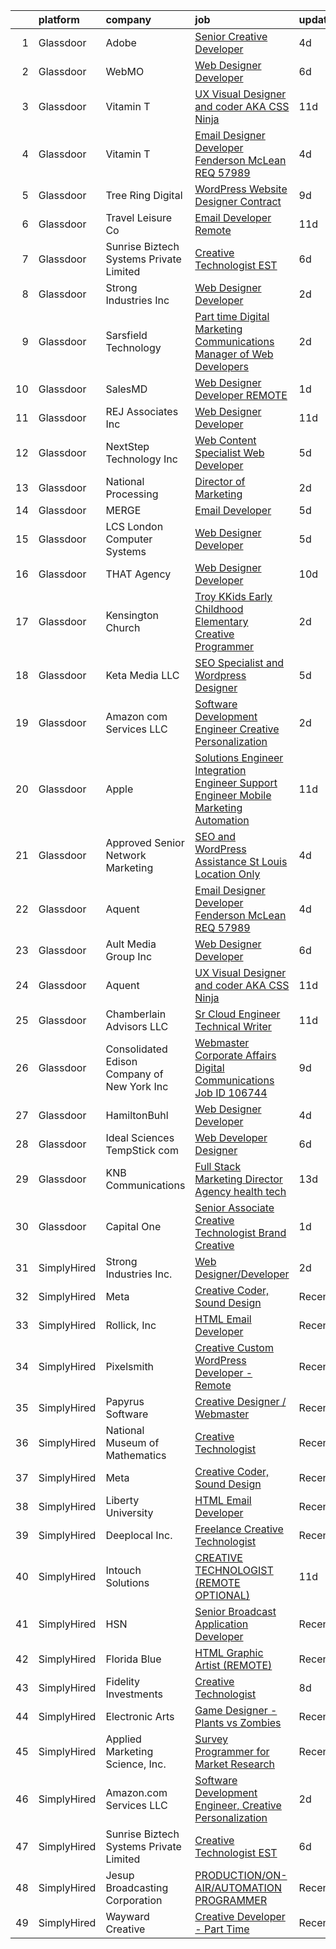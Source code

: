 

|    | platform    | company                                      | job                                                                                                                                                                                                                                                                                                                                                                                                                                                                                                                                                                                                                                                                                                                                                                                                                                                                                                                                                                                                                                                                                                                                                                                                                                                                                                                                                                                                                                                                              | update_time   | location                |
|---:|:------------|:---------------------------------------------|:---------------------------------------------------------------------------------------------------------------------------------------------------------------------------------------------------------------------------------------------------------------------------------------------------------------------------------------------------------------------------------------------------------------------------------------------------------------------------------------------------------------------------------------------------------------------------------------------------------------------------------------------------------------------------------------------------------------------------------------------------------------------------------------------------------------------------------------------------------------------------------------------------------------------------------------------------------------------------------------------------------------------------------------------------------------------------------------------------------------------------------------------------------------------------------------------------------------------------------------------------------------------------------------------------------------------------------------------------------------------------------------------------------------------------------------------------------------------------------|:--------------|:------------------------|
|  1 | Glassdoor   | Adobe                                        | [Senior Creative Developer](https://www.glassdoor.com/partner/jobListing.htm?pos=126&ao=1136043&s=58&guid=0000018210205eef806a0a8b5c5d7e15&src=GD_JOB_AD&t=SR&vt=w&cs=1_51ed78c1&cb=1658127933553&jobListingId=1008002527802&jrtk=3-0-1g8820npmjfmi801-1g8820nqagsrn800-4f8cd1bf38d973ef-)                                                                                                                                                                                                                                                                                                                                                                                                                                                                                                                                                                                                                                                                                                                                                                                                                                                                                                                                                                                                                                                                                                                                                                                       | 4d            | New York, NY            |
|  2 | Glassdoor   | WebMO                                        | [Web Designer Developer](https://www.glassdoor.com/partner/jobListing.htm?pos=111&ao=1110586&s=58&guid=0000018210205eef806a0a8b5c5d7e15&src=GD_JOB_AD&t=SR&vt=w&ea=1&cs=1_e54a8dc3&cb=1658127933552&jobListingId=1007998160389&cpc=4050D81B60456B41&jrtk=3-0-1g8820npmjfmi801-1g8820nqagsrn800-7e6c61ee1947fedb--6NYlbfkN0B4uASQmsWRbz2-2TmP4jZ5JVlHgF19F3OALNTVNiV9A1DUd-5MTnM4PFzbc27k-SaQGjSJB3RLiAJkUkUpfto7tmzlUOPvsnSDCe_fpw_zv0A-HAG1Qdhgz7JlK52tJC5VnAoJ5k6bWTfVL7QXEHD-1axrAc3Rw79t2mKYHoZ-ONrAZQ9yjM1_QWxuVdzIxDXNfs6iQafzHYy1e6hstqH-fE8npvVZUsXdnhwP6nRnSF0CwvtB17LuNJ_9Cb2d5fXpyNcXQCHOamviF3nKtKdDBhV4zG00NWLo-EZzLBa5K-lAKotmFTY40Wt1xc_AfKTydOCksGk9eFGJ8mGh2WDL9HTLoklk6p3NOz_TA9x87KpWg4HUNsx4O82aXygJCOkQ4w6lpbZSPt7bkX7ByVw-tL33baBH4JSvMy3uuQDNhsqDu7TwSmPGeUgQLW4El8PIlSP5PY03IzxLBl-JWWdbK9mzVDgQy8Ihq7EVHjZEE32anZcUP3oN5Cu7OZ5Q_24%3D)                                                                                                                                                                                                                                                                                                                                                                                                                                                                                                                                                                                                                  | 6d            | Tucson, AZ              |
|  3 | Glassdoor   | Vitamin T                                    | [UX   Visual Designer and coder  AKA CSS Ninja](https://www.glassdoor.com/partner/jobListing.htm?pos=122&ao=1110586&s=58&guid=0000018210205eef806a0a8b5c5d7e15&src=GD_JOB_AD&t=SR&vt=w&cs=1_e6e4370a&cb=1658127933553&jobListingId=1007987464762&cpc=8795CF9063CD573D&jrtk=3-0-1g8820npmjfmi801-1g8820nqagsrn800-3f0e14894e35b251--6NYlbfkN0DMrcEu7yrtATojKJA7cEzGQ3FdRGWLh0CZQInL4ECGI6k5tN82kdM0OKoro5eXmjqOOO5ru_1n2X5zxuE2X1YS5pnR9G64z7-Bwq59lIsFadoTf-yX7T1ABbjuh3qSkVelw3wLbGtG93Mvad99I3DqtaTiIpzwBhzhTmFQbDF5A_K3AubnxOtGpGhGHzTWVx30WYPYR-VAqI-WfvHvP_iOk0GIPeXlMS_9q9X_Fth0CIo3wW34EAYtZMgGjT2l4eKQ_OyVhiH_dQgc0T0RV__bPB-Rz62e9GPArunOv2W3Rd9mdGVWIJ8BkwZ-b9-tfwLf9pDBKGOS2rQJedSRB1ymsVJDea8XDkvQ90-0zptF-okzIAo-aTFmn7VPOTYd72hWF54cqpndlOrbxRfbVWHucwiAeFLuWPWrXU6TUzFhcqRc8hbEvroq1K7zrw4l_NGEIjjz3PFh2v5rUSeM7t2k)                                                                                                                                                                                                                                                                                                                                                                                                                                                                                                                                                                                                                                              | 11d           | Remote                  |
|  4 | Glassdoor   | Vitamin T                                    | [Email Designer   Developer  Fenderson   McLean  REQ 57989](https://www.glassdoor.com/partner/jobListing.htm?pos=120&ao=1110586&s=58&guid=0000018210205eef806a0a8b5c5d7e15&src=GD_JOB_AD&t=SR&vt=w&cs=1_f9f3f6c1&cb=1658127933553&jobListingId=1008003371833&cpc=1CBFC3E34E2A31FF&jrtk=3-0-1g8820npmjfmi801-1g8820nqagsrn800-8ec67f61a09a7f6d--6NYlbfkN0DMrcEu7yrtATojKJA7cEzGQ3FdRGWLh0CZQInL4ECGI6k5tN82kdM0cJmh4vC7GgjKNvTzYday879lm-Oyl8NdYpR_kx7-oVK5Vk5Dbrca94yBlN_GtqRf9WCUMBUDi0oZkgineka5Td9rQEGOqKmiLVBeodRtg61L5wvL8LRp9zDnMuRUbXhZb6oQP_OcmLP4HqHHqeXcGPdZy6eqA5PDihCOh7YPD-ZxuSsvfpEwSJU5x_2wmdoPwa1b21Io4UgAkQ8RXbS_cgpuLGDwNDSe6Vb9thhhXp0yBBX23YtEluLnvHd6GURnhZOQ9VuJVFErqXILcSHzjCadPEAIpfZlon2fGiA8yTsu7pvttDA_1NeFbN3XVdi3YJMbUoSjHFA_oQLr4Bud7VVP1xRkb-9DLEHvJ_YqDyy-_9Q6l3rUTLvB1bM0Dh4paDE69AvGIhsz9wp21Td0dyPGmG6LcxBUlAgmF63eep4%3D)                                                                                                                                                                                                                                                                                                                                                                                                                                                                                                                                                                                                                    | 4d            | McLean, VA              |
|  5 | Glassdoor   | Tree Ring Digital                            | [WordPress Website Designer  Contract ](https://www.glassdoor.com/partner/jobListing.htm?pos=125&ao=1136043&s=58&guid=0000018210205eef806a0a8b5c5d7e15&src=GD_JOB_AD&t=SR&vt=w&ea=1&cs=1_94519c41&cb=1658127933553&jobListingId=1007993303108&jrtk=3-0-1g8820npmjfmi801-1g8820nqagsrn800-ee5a9c7628462801-)                                                                                                                                                                                                                                                                                                                                                                                                                                                                                                                                                                                                                                                                                                                                                                                                                                                                                                                                                                                                                                                                                                                                                                      | 9d            | Remote                  |
|  6 | Glassdoor   | Travel   Leisure Co                          | [Email Developer   Remote  ](https://www.glassdoor.com/partner/jobListing.htm?pos=130&ao=1136043&s=58&guid=0000018210205eef806a0a8b5c5d7e15&src=GD_JOB_AD&t=SR&vt=w&cs=1_a9b911bb&cb=1658127933558&jobListingId=1007987719084&jrtk=3-0-1g8820npmjfmi801-1g8820nqagsrn800-df45235fbaa2db25-)                                                                                                                                                                                                                                                                                                                                                                                                                                                                                                                                                                                                                                                                                                                                                                                                                                                                                                                                                                                                                                                                                                                                                                                      | 11d           | Orlando, FL             |
|  7 | Glassdoor   | Sunrise Biztech Systems Private Limited      | [Creative Technologist EST](https://www.glassdoor.com/partner/jobListing.htm?pos=109&ao=1110586&s=58&guid=0000018210205eef806a0a8b5c5d7e15&src=GD_JOB_AD&t=SR&vt=w&ea=1&cs=1_b12439aa&cb=1658127933551&jobListingId=1007998001893&cpc=42BEC95245890617&jrtk=3-0-1g8820npmjfmi801-1g8820nqagsrn800-79b96319dcde7234--6NYlbfkN0CB5V9pKc9dSiWkDOidb3xEy-kN2PCpaZveSm6yQI6kq-7KBZtckO1rVmn7ljZ2wfIyU0GkdEuaXgSfzgpWZjfONDlAXQT4yGs6KpOUUKTorK1EuKk9NLi_sGeH-GFBJNp7NzYHGeuy2IBAaM1jQCLlLOrvFfEv74K3uyNgIaI_vLHbmh0yE9t44LygoqsGljH5YEt8WDVBruL_57g42lsFaQcMb1S9l4ziXv2eCJZNXOf4z68k4fJk2Xygx1E_MVWRBgRIy9-K02oGMocIGmMXH5J7lgroo5Ltl4X0HpmY7oHrRSZEvhOMa1WnWMjOM0-4tcpIKD4yIBuGdgrRwBOKvYLEUi_UZV-jrK-spBrTydH85wzRZcqlfSQPQMA5bhJ2-A0ZzYlDuHFSOjU9TrWVyU5bZYv-PzTbnn9k4lSubpQ5E19p_u7GKVsv4mEtoc8AQKR9UXggLoind-NCi85xghqzPc-DNdGwfUaSFjzYVoSxgDzC8ffj5OitL4-fYATCedCDIMb1Wg%3D%3D)                                                                                                                                                                                                                                                                                                                                                                                                                                                                                                                                                                                                 | 6d            | Remote                  |
|  8 | Glassdoor   | Strong Industries Inc                        | [Web Designer Developer](https://www.glassdoor.com/partner/jobListing.htm?pos=107&ao=1110586&s=58&guid=0000018210205eef806a0a8b5c5d7e15&src=GD_JOB_AD&t=SR&vt=w&ea=1&cs=1_75fc32c7&cb=1658127933551&jobListingId=1008007901691&cpc=39721386339D0809&jrtk=3-0-1g8820npmjfmi801-1g8820nqagsrn800-4f92cc2faa6ace89--6NYlbfkN0AaAh-T7aBUNEyWZAMeJioHp9n-56TjfRd1exjU7yaUmSUR1AdsK2zYMyM_gote3a86ng6VCn9OTRgQq_1npgN3lEIkYsJV1g4yzIIkNfoHc4UJx4kgA4USL7bhSlncZJiBMvSZNphLigjGG9un9xYqaG7bYb_YkKSKPKm8cRkI9FKZOaab3Dk2NV5uVybuhUllabU60Oqoo8Pf4eR2C7eTjpLpWyS2gHb8tV0jchLeelwjY63BBe3eBNr1YUcb5rjRptha8S7VvmFveicw-MRTl3wxFzE4sYyStvbm8bu8CMdL7D8qUbgf-hD5kHOrTZmVFgfUk1fy4JCw3vK4z9cznb6LUvpyfb2yeihL9pbV6e2R7dlIpQdkCnzl_NHLPGAdU5yXBr1iDIyPIQSWdrzX2B4Fs-1GC7X7IgrzRWY_yI5V-VjylD8Cj0FJW-f-5c9mZWhAfEicpncRz4AJr-TutylB-IhWmjOSHh2xwAR1cZi_wdP1_v5ZuxMeo6RKkavdrsDOoaLnqw%3D%3D)                                                                                                                                                                                                                                                                                                                                                                                                                                                                                                                                                                                                    | 2d            | Northumberland, PA      |
|  9 | Glassdoor   | Sarsfield Technology                         | [Part time Digital Marketing  Communications  Manager of Web Developers](https://www.glassdoor.com/partner/jobListing.htm?pos=116&ao=1110586&s=58&guid=0000018210205eef806a0a8b5c5d7e15&src=GD_JOB_AD&t=SR&vt=w&ea=1&cs=1_748c9a5b&cb=1658127933552&jobListingId=1008007879843&cpc=451933188B21919D&jrtk=3-0-1g8820npmjfmi801-1g8820nqagsrn800-f33710e5bbf2b381--6NYlbfkN0DrN2vAHzTYW0-tITaspRABERJ4u5KIVbAeGUWsVkg9JREm3FT5BlTrJQN5oPr-4gUHnTxj0gA2jWlPAxCfrLGaoio9JeOQCH-2_NQVpWj8dpp2iyPo-v6YB7-oRcjaHz2tH1zo21q7VTfc97qOegYijR6eWbdP6m7ZxPUtZZIb07yXrpBF-nFK4k5YPheYJ5YcB1t5wDhmlhs7DyJGEp9efISDREXhAA8H69-hCeKzzfgoESlzBYFU7HQrwFEOBPRXAXUmOzSgxNGAUsASZYuzYxNiO2taKMJ-aKrwLbCiC8jOBW9L0pIykvKJOWxWNx2Dj6byAoJEjEAnKAwHfJ80tvn5fM4tJUt7uIdSg-NLA9cLXhMdBNS2zh9_YzyTmE9-rsw6f3fOtrk63WsCtLhpqv0zOfnQPNsKVwa6Jc_kdLSbBVHuKVcj0MYi133flGzhZV8t8euk2K6HLP4XZ90GMSACnyo1OtkGF4fH3bN3aoaczqhrgsiOldx-qzJnNic%3D)                                                                                                                                                                                                                                                                                                                                                                                                                                                                                                                                                                  | 2d            | Remote                  |
| 10 | Glassdoor   | SalesMD                                      | [Web Designer Developer   REMOTE](https://www.glassdoor.com/partner/jobListing.htm?pos=124&ao=1136043&s=58&guid=0000018210205eef806a0a8b5c5d7e15&src=GD_JOB_AD&t=SR&vt=w&ea=1&cs=1_2da9f011&cb=1658127933553&jobListingId=1008009850008&jrtk=3-0-1g8820npmjfmi801-1g8820nqagsrn800-6776a33803ddb1f1-)                                                                                                                                                                                                                                                                                                                                                                                                                                                                                                                                                                                                                                                                                                                                                                                                                                                                                                                                                                                                                                                                                                                                                                            | 1d            | Remote                  |
| 11 | Glassdoor   | REJ   Associates  Inc                        | [Web Designer Developer](https://www.glassdoor.com/partner/jobListing.htm?pos=104&ao=1110586&s=58&guid=0000018210205eef806a0a8b5c5d7e15&src=GD_JOB_AD&t=SR&vt=w&ea=1&cs=1_0cdd744c&cb=1658127933550&jobListingId=1007988000128&cpc=0A88B0016E52E137&jrtk=3-0-1g8820npmjfmi801-1g8820nqagsrn800-052e4508faa82851--6NYlbfkN0AF_bfm7gzr-f4HtFIOaurJ6VoJjpjfwwjpbPTStdJTja__rm5RFnvmIqP4IgP5Pe_UU-mMrW9psE_3WYuQ8Ej17TjZ_ZnA4Ef1kqQtaP5Yhw0aYQ7OXMBUsZ5R6ikwFO_ZxKqfT8jnjqHckvi7M8tWk6QVmuJpZbrDpHBnb4jmRTPIj_Jz4SB2dkHYwEfLqtKDEGFZbtZ_A9PaABMZ7gtGAWxaBxn2ASg4MxKUKpgetuc9rpthqP3f2rGRwJkAWS2hI2U1iXANueZhj64QTVy5ghUaIM4vOQMbHevsy9S6Cf_sRn5qg5i_896XntGKd-TsCk1kXytEnUOcXs355WQu3S6IndP8oIcl5QX-rIo88VfGn2phFbB2EWkl79HD7fxJb3trGnwQYVsbfnpcfv5P7CgnLs4UG5_D8EBz8iiOPE8tKUhdgP1fg589pBs3X93QLGRo06L0t0r_lIQ0UQH2u6l1yyf2N80si-1YN7XMXh6XwCu_SDSvnNKYnZqVS-o%3D)                                                                                                                                                                                                                                                                                                                                                                                                                                                                                                                                                                                                                  | 11d           | Fort Meade, MD          |
| 12 | Glassdoor   | NextStep Technology  Inc                     | [Web Content Specialist Web Developer](https://www.glassdoor.com/partner/jobListing.htm?pos=101&ao=1110586&s=58&guid=0000018210205eef806a0a8b5c5d7e15&src=GD_JOB_AD&t=SR&vt=w&ea=1&cs=1_51bf2f73&cb=1658127933550&jobListingId=1008000432996&cpc=4599430C66E07990&jrtk=3-0-1g8820npmjfmi801-1g8820nqagsrn800-bd832f83a4e6eae3--6NYlbfkN0BxkLIcfe0oqaYINownie861a0BJtkzmJW-WyGv8J0JYIhtfgDOowTGNSHP0fRq1EYBLupFdRYc6z2PPZ7t7dFQGykfdNqbArIQjGb8298kJx1ajLi72_eLjvX8eTUsqk3sJDLeRYJoCPdd2otMQwnr_gCuGsPtwWPIJ1kLFu52ZUpNUBtJebW2RJxsBWy86xlLmLv3SG0EvkMgPmM0UbqzanrdkchoU9lPpKS9slrdsIYPqC6tQx7e9ZPrVNPg5JpmPYm6rFg6MYNcQxjsKUSKf__0FiEWeNt7eJdBcBWES1cdm4Z_49gZi-d9sK948l12j_tF8-Uv_rkHPRUQp9tcsdsLigylSqCPgwD1ZNh_xGEIt316Bx9sOwYVHhYBTNRbvUs1hHZLPuy3fm8UCD0jt_4echB3ac7JX5Rw7Kw7L1xh31chg2oYeNrI4YpugqEB9orEDZcYxd8Jt8xoI1wWbZtC-ffYZPnU6hQRFAqYazykvC7RBBhoOiWeeV38i9rGqIbRDlcaUaPGrjIhZWMsZgg6AvU-qW8%3D)                                                                                                                                                                                                                                                                                                                                                                                                                                                                                                                                                                    | 5d            | Egg Harbor Township, NJ |
| 13 | Glassdoor   | National Processing                          | [Director of Marketing](https://www.glassdoor.com/partner/jobListing.htm?pos=105&ao=1110586&s=58&guid=0000018210205eef806a0a8b5c5d7e15&src=GD_JOB_AD&t=SR&vt=w&ea=1&cs=1_36867d50&cb=1658127933551&jobListingId=1008008765997&cpc=18E4F2D8CCA3E56E&jrtk=3-0-1g8820npmjfmi801-1g8820nqagsrn800-deffc9ad35ec715a--6NYlbfkN0C7FdYqye7fR5lUV8IgWPkZ54W6iO3v9h1VSxsEbL_uy31Z5LX8bX0YvD94v2ECZIDMPp4D0kXOB6QJuLGI6iwOljmcx5bNqfS-joM6YwMHHFDaP30b_IfimVsrzzJ_akgAZviFUxQw_L8afPCcrmUmuUgVx8Ju6HMFkNy-mEePnQ7ret46B7uP4Cq0a9Dor0oEr7dMqmACC0Hh2VdFSuaFvK_OcSQXFPT9o_wmKAthelpula3BSElyWz44WaG4N28e5K4CVFwoM20tWBiLrp5XAlbL0DZWYeOyUtUaDFGvJVvwR9aG9z_0-PX105A6XCgUWv8XAvMWGsH0kWqwTl21GPJMIayLurGiD3LpjslctyU8sVoieGG-6WZHjkdiDKk4RT1GBiJnDPdtVk8zzxfQipsEgioNx_hYkeMqc0oPu1tZnddFv6eSVB-0u0BCPfrfCOD_oVLllDd44uRYuFI7RmgeVB0X7BQL0D32PM4QMfYKhhHw6zIJyR1qnqSs4J7d9pZwgBr0QQ%3D%3D)                                                                                                                                                                                                                                                                                                                                                                                                                                                                                                                                                                                                     | 2d            | Orem, UT                |
| 14 | Glassdoor   | MERGE                                        | [Email Developer](https://www.glassdoor.com/partner/jobListing.htm?pos=127&ao=1136043&s=58&guid=0000018210205eef806a0a8b5c5d7e15&src=GD_JOB_AD&t=SR&vt=w&cs=1_10702141&cb=1658127933553&jobListingId=1008000055625&jrtk=3-0-1g8820npmjfmi801-1g8820nqagsrn800-08f78359d1fa5818-)                                                                                                                                                                                                                                                                                                                                                                                                                                                                                                                                                                                                                                                                                                                                                                                                                                                                                                                                                                                                                                                                                                                                                                                                 | 5d            | Denver, CO              |
| 15 | Glassdoor   | LCS   London Computer Systems                | [Web Designer Developer](https://www.glassdoor.com/partner/jobListing.htm?pos=110&ao=1110586&s=58&guid=0000018210205eef806a0a8b5c5d7e15&src=GD_JOB_AD&t=SR&vt=w&ea=1&cs=1_80c1f828&cb=1658127933551&jobListingId=1008001138114&cpc=BBD63848FB84346C&jrtk=3-0-1g8820npmjfmi801-1g8820nqagsrn800-20fac715a4d08758--6NYlbfkN0CckLY1Y7Nzm7RAXoTq-bvgsovIKUj47znE7HlWw5vlrDWT7l6GaPFsZiavTqzdiZeZi9glmWmmE-zEFuTrHOkKGbDRalwpHkHunrQbSJnghSljzZoxN10eWEe51SyDTd_v6gR2aqyZsvnOpOuliOsq8TWbrtbkJLvtnpvEGhT7zP7E1SFvGopt0_r86PHlcmpIdV4ikFJ9k-zDZ49wvHBQ0LO3W8q25NdBqvj9wYJPKU-fVxf0xNcLJ17N9KTWa8BtlGx1liU5PyeayDjh1Cttg4c7Sp-K5Qh8EkZ3v-nb2Qoy6l-PtK_JgK9_i7u4IsE-BYWR8jsDfU7ycESfai1Pg8DqO9x_3fZPmjJ02rBO3ABLGz049eqTRAAsTkLCa5VdRAuCVO-GkWex_qTV2jvLNKmWjeBgm1TLppDP6fou5QsSDmMKKknRUeD3eY2vPRayT9zMBdK8e9Ztj-ZnYea-MJY5tXP_MGuyzJtnNB5WshL1muXiEnc1OH4B4_gadpF6z9kBT3JdAAivqKBarq03hG0NtQ1idvGBOlF8dM4yL19exzyaLmOmRWXyjmOsRz2iv85LyPA2q6shdC6CJdzqtS8WTE0GNglHdnmrXUmsHIVNdDR1Y7UaTUyFECstVEtS7sb02Uw_--Qm9tX5RJWbuicd3HJVjKOJywCuQFlQN1JHXFd_AEXQ7U4aDgNuXCEhyngQvVUeaudixX9LsERYPgRtTJhO61DmY-EOflM_y-RWJGJHHjL9OLNiQWRfT-k%3D)                                                                                                                                                                                                                                                                                                                                                  | 5d            | Cincinnati, OH          |
| 16 | Glassdoor   | THAT Agency                                  | [Web Designer Developer](https://www.glassdoor.com/partner/jobListing.htm?pos=108&ao=1110586&s=58&guid=0000018210205eef806a0a8b5c5d7e15&src=GD_JOB_AD&t=SR&vt=w&ea=1&cs=1_3517bc74&cb=1658127933551&jobListingId=1007990020797&cpc=21001CD36CB5FE0E&jrtk=3-0-1g8820npmjfmi801-1g8820nqagsrn800-0c50c41ba30ab75e--6NYlbfkN0CNPXhQHeQmpFLG1zbnVry6FDwS6k36Zx3mOturxRE7VTwd-PHBCgegvK6MSUCpLPNO5VeDiSWy4Jg_X4vF36py9cvxKfHCa3YoYBIzWKw3WHI5I-J9NyizVTVDg5tcklXjn-A-4m5usbuY75GunOoLcnQEC6itfPuGb4uBUW9zcmWdS5i-3rDgLi_VQXhNEa_OULLYKVjfV1p4x6NkghQh4xMHn35fznRSxVNZSrkWWws0sdLZGKagBBMMI8tnp96z2q_3Eu2xukOX-_MjbgGwFxiW1OpDlpXMYWa5kAB3jkrBbRsSezz0oloIJGzLfqXTtCX7ph-ETgfaBMKoI2Mk7Q7h-aSC0xZxcjaAzTr_Du9q_qLai1dxo-yeedgkPptzSV9_G3aEcsK_N49RjFfeJCVwJ4ZQYJvZy6EI16pxjD4Isf_-pPd7Pz_X38NA118g6enyvwfOVrhXFgp2kGz5t9IKN98bBVyfhCHNcv8cM9c05XJ5MusTmwqhsDB_Z3I%3D)                                                                                                                                                                                                                                                                                                                                                                                                                                                                                                                                                                                                                  | 10d           | West Palm Beach, FL     |
| 17 | Glassdoor   | Kensington Church                            | [Troy KKids Early Childhood Elementary Creative Programmer](https://www.glassdoor.com/partner/jobListing.htm?pos=128&ao=1136043&s=58&guid=0000018210205eef806a0a8b5c5d7e15&src=GD_JOB_AD&t=SR&vt=w&cs=1_a0768904&cb=1658127933553&jobListingId=1008009001538&jrtk=3-0-1g8820npmjfmi801-1g8820nqagsrn800-6d781f307ab240c8-)                                                                                                                                                                                                                                                                                                                                                                                                                                                                                                                                                                                                                                                                                                                                                                                                                                                                                                                                                                                                                                                                                                                                                       | 2d            | Troy, MI                |
| 18 | Glassdoor   | Keta Media  LLC                              | [SEO Specialist and Wordpress Designer](https://www.glassdoor.com/partner/jobListing.htm?pos=103&ao=1110586&s=58&guid=0000018210205eef806a0a8b5c5d7e15&src=GD_JOB_AD&t=SR&vt=w&ea=1&cs=1_c6e387c9&cb=1658127933550&jobListingId=1008001266514&cpc=BD090CE016BE616F&jrtk=3-0-1g8820npmjfmi801-1g8820nqagsrn800-5c137231d4889739--6NYlbfkN0CUg84Qsrj4qHTdZVaZi67HzZ55XAw5-4mqHdmOIUVqc3Aj9HmJIPfNp7sBWzuffGSr8YlEzS3m2yHSQWIYN7fMiPpnG4uylwZtiNrTdQkQITM7MSZX8XAyIcIxabcjTGTUy4etnmAniooFtVFXS4LhM1FGZ3Si337ngGZRaXwML8XYnVk0o2s0B5_njQsV5KMkNDeIKPoBuouH2Y8kMxKQytOBObLBljAPN2jB-yZ4gF9cGetR_tYSfmjwZ8FI7FMbluQvnCuBd6Uf6GpEbDDTbdQ771BW6EZXBxyBv2PBkfV0fAs--d1Fn9-3FufUj1AhBkYtEskkQzM5K5jcUq1MThkDVdHyD_Gt3kaKzX5lMjf0eWvmLsAzteeVna8EA__1KfW0eYuk2Z_Qk0g9JnZQtLLOfAu6TmnwWP0GEQfmGrXlitowbbMAe7qBiSG9VSfq3fZsZapQta_kZJQNa-1Exp8z8itFN5bKfqgZUDjXclm7aWv_vjuBLpyTQPByd922ti1oB8lZlNXh4XTzWOv-NGr33pCN0cg%3D)                                                                                                                                                                                                                                                                                                                                                                                                                                                                                                                                                                   | 5d            | Knoxville, TN           |
| 19 | Glassdoor   | Amazon com Services LLC                      | [Software Development Engineer  Creative Personalization](https://www.glassdoor.com/partner/jobListing.htm?pos=123&ao=1136043&s=58&guid=0000018210205eef806a0a8b5c5d7e15&src=GD_JOB_AD&t=SR&vt=w&cs=1_9ace6ee3&cb=1658127933553&jobListingId=1008008714189&jrtk=3-0-1g8820npmjfmi801-1g8820nqagsrn800-30deb010fdefa72e-)                                                                                                                                                                                                                                                                                                                                                                                                                                                                                                                                                                                                                                                                                                                                                                                                                                                                                                                                                                                                                                                                                                                                                         | 2d            | Remote                  |
| 20 | Glassdoor   | Apple                                        | [Solutions Engineer   Integration Engineer   Support Engineer  Mobile Marketing Automation ](https://www.glassdoor.com/partner/jobListing.htm?pos=118&ao=1110586&s=58&guid=0000018210205eef806a0a8b5c5d7e15&src=GD_JOB_AD&t=SR&vt=w&cs=1_5b8d1276&cb=1658127933552&jobListingId=1007987085245&cpc=8795CF9063CD573D&jrtk=3-0-1g8820npmjfmi801-1g8820nqagsrn800-d8d45b21c73ac423--6NYlbfkN0BvKrLyj5gPmtZO9T8euul8TCxuuKNOtzRJOomxnwSEodTz2Bc-sPZl29JElYHfcoRLz9z9is7ZM5NPiiiv_zqTo428mExtCr6OLJSXM0IOE6Q8vgmyKCVi76z_mX6qzduU3OFL6kWvxP699GgP1oK2LWGQjty4Mk6-S4IWNn3kWTicFx_9qpEhCXgxZDVZVZ0YwOnDQBv_RRvicywrzJ_frRLo1-qDy9kXtN5_kqGlVJCRvWYSraKC4t_qmAFx5nt5KpapXDDzHAWoEXoFf3oY4fc7-yLHcm_TRdEglyDjfEKD-BEqikHUtLmAc7YZCgonfjISLmRx0updLnwdkZyrJhp6brfCNzdYjT-2ljLQDPDQdpXY4aRlxZw0v8T4w87nAgYqRcB6kKN-Di--JMNycllw1dCK9Wu0kVQvtLY8AwXfVy1nO762V5GhXQ2hh3LAYNt6gIv7BML-LHripUHXjItRUXRIutSoP_EW7pfGeDXe2-dbZImUVFqn8w3Ecd8cLcTa4oui840C369_RufXHllOzP71YVdps0OOUSl7jSENViiomIE8hsSlfOSlclEcrzT3GV4lwPn_cZ0qaOZFZBxdYyOaetUg-JPm7ntCGqONvwmMThaVxESnc-WXSy20269h1u21s_YkkFWjSA2umKeDOcdpIYme6AwYOhKJNuT52zT_IyhvPeVwy2jRtoRgYA2rU0VVdlbHVAyPVk9NLmTECH69rZlIva7Ttz9RodUY1YTL_HDDfMepBbbxCImVWh3EsTTVJQv6ewQ07fbvo7naZPhevfSjtZXymVQsEQwEsAUgYpRuRWiNP9eJO7QSYpd230o7214WLiaN_HHFMLekH6lD2L7_VubRL2m_PCoZn7zkq_JM8Td59EbHXzjn-u5uM49CvLGLnEJ3f30EnOLSK3aSMwlR6Ie5eFthKqWdT4l2iDcZYMWgNymUViQhklvA_geBZCN6dYiTfCt4x_hWYwL5R92-kS5HK_J-tYbnaCUBovaElzCfWB2djNMnWtyXho_CBUAoYaIvicjh) | 11d           | Culver City, CA         |
| 21 | Glassdoor   | Approved Senior Network Marketing            | [SEO and WordPress Assistance  St  Louis Location Only](https://www.glassdoor.com/partner/jobListing.htm?pos=114&ao=1110586&s=58&guid=0000018210205eef806a0a8b5c5d7e15&src=GD_JOB_AD&t=SR&vt=w&ea=1&cs=1_445f94e7&cb=1658127933552&jobListingId=1008002787751&cpc=AA718BBA0476CE1A&jrtk=3-0-1g8820npmjfmi801-1g8820nqagsrn800-c5c18c77432703c4--6NYlbfkN0BaOJX_7tnInuknEtClvx9JEEpq_68Uzp1fS0AixSrJx4wqkXEfSQqboM8OhQXtPU0fYlrHfiXlHp6PfQrfQWRIamWy_UryM9R2jQWwwjk2Ssos6AL6Yh1k6jHLNXK2xXKJc58pCfpk8kUf_1d8aPqFgn1e5RUdxnd67T-mzOu0zHFZl2JtazN_W9gx0XcS1xzEivHAPXpn3l_5CjdoQubtvkYBjf0KuM3EELaRklSktz_Bvt5t4QelxZcSlLb1-J690kFfvHkEntGoC5MIQW5hYinl9EX4lTjmFkBpRhu4c75_KS9KOcpjNYjLN5Q9PrYS8IRTj9mmMSCzcZdAx51tIQmKaQNrsoseuj10ngbgVDlydGTksU9Y73civOosOExGWBGieA_ZkzsUw5I53rj3Lb8aZu1BENmclUjulnxIXOiJFifuxczSesvB0XWQjbPKscI0sJZQ1k9K_iO1nMDpclozTo9ymA3X6c13GF-cCV55OAZvlvEwD-ca7TxkxnOAjOsWDDBnc7hIausYvQqeKrHih07nJnxcUZLH0jTlCfK6C7ED2k_Z)                                                                                                                                                                                                                                                                                                                                                                                                                                                                                                                                 | 4d            | Saint Louis, MO         |
| 22 | Glassdoor   | Aquent                                       | [Email Designer   Developer  Fenderson   McLean  REQ 57989](https://www.glassdoor.com/partner/jobListing.htm?pos=119&ao=1110586&s=58&guid=0000018210205eef806a0a8b5c5d7e15&src=GD_JOB_AD&t=SR&vt=w&cs=1_03766940&cb=1658127933553&jobListingId=1008003545839&cpc=155EB9D5185558AF&jrtk=3-0-1g8820npmjfmi801-1g8820nqagsrn800-6211f24d084dfd73--6NYlbfkN0DMrcEu7yrtATojKJA7cEzGQ3FdRGWLh0CZQInL4ECGI9gD0Wolx9R2v-Aex0-GK04yPt-upQdo0eOHwB0i2HAvbRI_DmktR0mPE1sxM4q_EBZB8xjw24FzUIHUSqPzyvbhdXh4cPt9wlC9C-ekbxNcx15-afEsXKuXYogLZKkxCrXiZN63eJPPKRDda8s5cvzHsWiiW0DI_ZZalEWOZmhvnHa_VqUS6pjMkmvt8G5aisH68Xyjco-QZDXqpgDz5MJbj5mn3EnfFSCvRBnc46u6_K9pwegluRp6atS6WtDez0xo1V9IQiNOMv2RAOcWMV5tPj0TWrswxn3yFxKf2Oam-1NJRGxloGDn4_AT_7RVY1G3tJMMN670muxh0AkvyhaalIxvtsO6aa13xpWeZslFy8K0Tz8tCjdLfX8sn49fuBYDD8DM9RtIVAvaEZnw6kluuBxNS0teqg%3D%3D)                                                                                                                                                                                                                                                                                                                                                                                                                                                                                                                                                                                                                                      | 4d            | McLean, VA              |
| 23 | Glassdoor   | Ault Media Group  Inc                        | [Web Designer Developer](https://www.glassdoor.com/partner/jobListing.htm?pos=113&ao=1110586&s=58&guid=0000018210205eef806a0a8b5c5d7e15&src=GD_JOB_AD&t=SR&vt=w&ea=1&cs=1_0ec968c1&cb=1658127933552&jobListingId=1007997941053&cpc=84DBBAA61F05C438&jrtk=3-0-1g8820npmjfmi801-1g8820nqagsrn800-577259ddd1dad385--6NYlbfkN0DWtRa9NJfjQIs4MWRRqD4F41esfMsK79cV24t80VXfzUKS46AXk09jQOiBJrg8ArEq4InMTyQSQEyDpHxuoE0-f8I-JPxV1STs2eZl-esMO16atqs7DhwNLvWvDCCSrEzkStaCOuNrV1vJblcA2pSFwSMFVkt2SmvAltjpDk7px7JFm38wdu58EXRDTvg_EHAbRJlpJ9ja1MUSMCjT8UZJuzPE5jo3W_R9QTphlbdOJ125DkefUvuyucdIN-KXkVF78muGngv4FKnZ2_WMPybEYsVUQMT765yo7hWjjvZxsqGbUO2uI1qit0zMRZzqmg-_7kw96RF8yAw6CWoWH48bm5CiPr1_ZpVitU-dfqvBc_ceXXDbRSSi1Q6ibaaGFMl7oRGWUVIxkOwToBj85LVLn7ELvRoW_mAtSfQU-glOw0pHkPLIVPdK2kOiplTEwFD7PjQc6Z_6lc8cFpTXk_1whXU1bukmXjwAFh8zx3UoPw8E7t8kaqOn5TE9JMoRDRA%3D)                                                                                                                                                                                                                                                                                                                                                                                                                                                                                                                                                                                                                  | 6d            | Los Angeles, CA         |
| 24 | Glassdoor   | Aquent                                       | [UX   Visual Designer and coder  AKA CSS Ninja](https://www.glassdoor.com/partner/jobListing.htm?pos=121&ao=1110586&s=58&guid=0000018210205eef806a0a8b5c5d7e15&src=GD_JOB_AD&t=SR&vt=w&cs=1_ca01b6b9&cb=1658127933553&jobListingId=1007987529237&cpc=FAE5E775D180B2FB&jrtk=3-0-1g8820npmjfmi801-1g8820nqagsrn800-440651a2a3cb1da9--6NYlbfkN0DMrcEu7yrtATojKJA7cEzGQ3FdRGWLh0CZQInL4ECGI9gD0Wolx9R2EDT7B77c2cQ-Y2Gz8oRCPO0CCl1TGuslNxbeqq9O2DS8QO9iXtXMrdr-T7Yn1-_0TwhYlIDP1wihQKeNlUNfa9E5Gru5Ut_jF7JqJECQuj1A2RuuGQiZMuRojyAvnxrhdEsvdXxTTw8KK7tocdiVgUB50R1wP4LQ_YOcPOC8hJlQCLJnJopgn0piafkxTQe40_pkYoUnq1MngCGE2LAMgDd83vrJLmbLq9IqWMCWqcUt5Cnq7U5Ducy0MqkQ640qsGXuxPLQK67CMzOmx_2TeVov1cDQDqDULGeAS6LcGSoJdfXqOSofB3fgubOr3RW6Rxwt_Y5mtxndl2MPltQimbur0YcgaRC81-7ekQVG00nvSt2n6Qzp-OG-b865pIF7qQSyCy7wFE2HEOz1LXHEVw%3D%3D)                                                                                                                                                                                                                                                                                                                                                                                                                                                                                                                                                                                                                                                  | 11d           | Remote                  |
| 25 | Glassdoor   | Chamberlain Advisors LLC                     | [Sr  Cloud Engineer   Technical Writer](https://www.glassdoor.com/partner/jobListing.htm?pos=117&ao=1110586&s=58&guid=0000018210205eef806a0a8b5c5d7e15&src=GD_JOB_AD&t=SR&vt=w&cs=1_41f7b071&cb=1658127933552&jobListingId=1007988318577&cpc=9EDA28EADF1DF7F0&jrtk=3-0-1g8820npmjfmi801-1g8820nqagsrn800-ca89abcd5e03d050--6NYlbfkN0BQTv-RBlFqOUTGJDM9bmyVsbFrrtwBOBspE1hX8D6Q4-fdJwmOdTuHVG0bFerBQ6tn80tXyDNGnmz8q695TTZv-hyxqIMqobBUP4bB43MtxtJUgbpvcdiDvWGUrciKa2oDtVf1QmUold--pqBHssEjMw6DazMxibCKnAP6xcoKbP4P6Fm8td7JsdrfbuiDeWorcweL_pKNXQ7xz-P2raMF5gInUdZy6It8xCuDiiOz_HNSW0M_lJ-5vba6J9WlTIoUmuvGeDesyj4SNjoaMvFr1PGiJi_AimMe6cNCUCF3OfEz6nAkO5ZGTrRpirHe7fbkVW-H2-igrnfnDzTzlE1EubIvXFtIg8gQPE8qFOPvT4BvPrgf1gnRYQyKHLJBRmErqSfZdAZxr55_tSB6HA3XG82QOlSImJZpPC5DQFPNdGQ0aJ7-BHPmglgTjiBgcmt6ucssCBtw250_uyiorRKwyFSAHYQIeKWQahSAbpgPJj39v-i4Vvl2Q9ot0viO-hSwgFfFbgkm5w%3D%3D)                                                                                                                                                                                                                                                                                                                                                                                                                                                                                                                                                                                          | 11d           | Deerfield, IL           |
| 26 | Glassdoor   | Consolidated Edison Company of New York  Inc | [Webmaster  Corporate Affairs Digital Communications Job ID  106744](https://www.glassdoor.com/partner/jobListing.htm?pos=102&ao=1110586&s=58&guid=0000018210205eef806a0a8b5c5d7e15&src=GD_JOB_AD&t=SR&vt=w&ea=1&cs=1_d82930c1&cb=1658127933550&jobListingId=1007992531178&cpc=4599430C66E07990&jrtk=3-0-1g8820npmjfmi801-1g8820nqagsrn800-61243dc3bc80d09d--6NYlbfkN0DAGtXxJq4ifnMqGPxfLFKEBklv6ysVHPdhOHnfUGcu7gb8r8ggcmCZ-8VvbWisCXkLo4fnVpxvfu5FtQcBf4_1svyjZdgVDZ916k1WmTtLUmG-83BphqwOFbkQWJiV7I_qTbFKK3eYw_13JhTVD_GTHgXBYKC6WrpW8MusSrpFCroyeQW1SDWcWRAtW-f3XWkDJWNbcOc0imMBSRUxYkpRdNd9KGwdQ2p_W5Kdr1jgHRBhX92fvnHclZiiptPBku5qTQSWOlL6vHgz-H5lNVZf_EFcjY8rvxCVfdLQ5jQ2vjROlzaGHayVwzx5t0_0IfvAzG5txyVv22xvlN8gcjSMDlddUrsH2pfk5ry3SxO9mWXxTy-YShTaLcNpqFCVU0Bb-hT9T3L8ofbbR43dgY-4iWjNDhhADfEFAW_WBXDtiWboLsFUVlv8-_sW-2nNx9BB64oveu7UAQv5INvE-70qa8jJ3eVQmZ7NBz6mGsEFzagAMcK4K2CL9zHikCO4O9qfS0Is273OTfFutXgxFVnW_wByGq-LGEtMT_heEjU8rzI386fkCFWR)                                                                                                                                                                                                                                                                                                                                                                                                                                                                                                                    | 9d            | New York, NY            |
| 27 | Glassdoor   | HamiltonBuhl                                 | [Web Designer Developer](https://www.glassdoor.com/partner/jobListing.htm?pos=115&ao=1110586&s=58&guid=0000018210205eef806a0a8b5c5d7e15&src=GD_JOB_AD&t=SR&vt=w&ea=1&cs=1_c502b02e&cb=1658127933552&jobListingId=1008003003384&cpc=BAEB662971763A76&jrtk=3-0-1g8820npmjfmi801-1g8820nqagsrn800-5563826540536a65--6NYlbfkN0CsvGRZbeWXy7T_FdI8kH1f0ZYakdqkbhVCS9dk-U2LcSg9gEvnffR-pa1m4cQ-wxhGF4F_Ofbtd20eqzG3tdwg5_gZKVpk4xu9qpRzsLmyeHJFQaiXF4iby0tYjByf2cIrO99uh2L1yVlaJiZUuRV01HbJh9PbEL_9Hwu1lcuA5HFRu_tfZ1mSw-17oYEn_sHeFSeWHkKsJ_tORrFjf0NU3snJ5R5XhfA3H01cvG5PidqWEpqFKe55L3MKlUUyDwSELyDECRum5iDDPzyILxkowVqeDzOojNUBasZRYRgLYKeQwfTAz2Jx8Ou_pPFa-vDA1szN1kfG3hYjb7pqZhv-YlhnzIpbAjMTXV0yZYi3BhQJ8PxGv_fyJVeAXAYApGQ4tERbMH1d3dGjnHSG8_axIACf779u6_2KjzpSQsoXPvQQOiKUtUNKFH_V9Drb5L84aoUdx0g7ZRTKL1vQZFyfkMp3qRgp9xpn4T_go7fQaV60wl5qzA9Z_tOY6jcF8ZQ%3D)                                                                                                                                                                                                                                                                                                                                                                                                                                                                                                                                                                                                                  | 4d            | Fairfield, NJ           |
| 28 | Glassdoor   | Ideal Sciences  TempStick com                | [Web Developer Designer](https://www.glassdoor.com/partner/jobListing.htm?pos=112&ao=1110586&s=58&guid=0000018210205eef806a0a8b5c5d7e15&src=GD_JOB_AD&t=SR&vt=w&ea=1&cs=1_fd15d8f8&cb=1658127933552&jobListingId=1007998462749&cpc=5E31031E1AFF45A7&jrtk=3-0-1g8820npmjfmi801-1g8820nqagsrn800-0992c1ed5cbee973--6NYlbfkN0AuAjYKnBHsdkcMxrD7ZJITXxV72vImVt5xOyKRJQecNHkeJhImC_lTwGJmSscZnmw9FH-33Wks3hoJY4a0tLXXnXskKjt4Znh10WXPHm5B8cBcmAVOCPCeWKj7CiENazLOnDJalrgZJSgSgSk9LLTvCZrz3tNysIxyQGRkkerCVW71vvCFXqtldrTqHdhOUgEBRNJSwVvE9lmud8X4aVHxEM_Z8X1H8cLjgdmz5rebEybA3FDWza7BTd4cGYA7Q5pgFhTfhVg51sBZ0hIDvM9Pu_FezJpQw8yc3KXBhqGsbiBC3y1iRHYvun59R7imAkBREKFURGkktCCILZlNFHIJIA5yXwFdbPSf8T7GBp6Vb08Jj54epjnFIQs7is-d8cDvKhymF3P2WLn29qD4wA8ei6sUpRahyNlHgqQVsWlJlRzpBSyaR8-_fsHdEeVNo7UTXrAKwTPhJbMpnULRN0jMJ-Yw5Hw4rvL44ePqTYYL9UNt8LInTuNPrIf5jdayYqI%3D)                                                                                                                                                                                                                                                                                                                                                                                                                                                                                                                                                                                                                  | 6d            | Bountiful, UT           |
| 29 | Glassdoor   | KNB Communications                           | [Full Stack Marketing Director  Agency  health tech ](https://www.glassdoor.com/partner/jobListing.htm?pos=106&ao=1110586&s=58&guid=0000018210205eef806a0a8b5c5d7e15&src=GD_JOB_AD&t=SR&vt=w&ea=1&cs=1_f7d565c0&cb=1658127933551&jobListingId=1007982265289&cpc=F86FB55FF2FA18D4&jrtk=3-0-1g8820npmjfmi801-1g8820nqagsrn800-98404997d34288b4--6NYlbfkN0Bzkuy17zoNwKMVjyusHhR7JNYo3SmelKzW8jp1Pa4Tk8SeJt-khgAHW196h0ERZcC_61O7treXuBvJx9McgJUbbBrqHIU6E6_K_u5qjdwkLd4pKiE724KE-2bMp5JnGQt-NgNhl7kdImvuKKICnfnx3S9uv3c5iqGymorm8lTlK_3i64b6MgiD6dMvihb93ik782Wjx0Y0aXdEVhFvXJy99MQBoulUFtds2_HrwH6KQ0RI30v7spX1FbHtBOFxUvYVhuMt9sHpZ2eK-XtrHPlQe23s_1yMlbtJLRCSkyczbyDaAHQE75Qb-leHCfeqigl0IpYnRtTrKU-Coxc4-NYMRld90Z-XSboN41ebjRYJwljv4nqef73hzg9ESbnOIE3KIQakNN2M8bTNIvejV72jkxiqTYG8YSvxzl-VkJF3ZMMsuXuzz_lXFxCA7QRWyDis947D-ko1WxMMNcmaijvDs_uNrgBtasAS7HiE9Jav-h84K-_rM17cXkENhTlV5vwyUeIEH3_8fwbhjJyFi6aIN7EwlaNuMAdl3bOPcGEaXg%3D%3D)                                                                                                                                                                                                                                                                                                                                                                                                                                                                                                                                       | 13d           | Remote                  |
| 30 | Glassdoor   | Capital One                                  | [Senior Associate  Creative Technologist   Brand Creative](https://www.glassdoor.com/partner/jobListing.htm?pos=129&ao=1136043&s=58&guid=0000018210205eef806a0a8b5c5d7e15&src=GD_JOB_AD&t=SR&vt=w&cs=1_a5a3e24b&cb=1658127933558&jobListingId=1008009788760&jrtk=3-0-1g8820npmjfmi801-1g8820nqagsrn800-bf900962065afa6b-)                                                                                                                                                                                                                                                                                                                                                                                                                                                                                                                                                                                                                                                                                                                                                                                                                                                                                                                                                                                                                                                                                                                                                        | 1d            | Richmond, VA            |
| 31 | SimplyHired | Strong Industries Inc.                       | [Web Designer/Developer](https://www.simplyhired.com/job/gNUSmqECjcKe8ASPrVM_LJRLglnxn-dUfW4xOKElwuoW8oGq_26Pnw?q=creative+programmer)                                                                                                                                                                                                                                                                                                                                                                                                                                                                                                                                                                                                                                                                                                                                                                                                                                                                                                                                                                                                                                                                                                                                                                                                                                                                                                                                           | 2d            | Northumberland, PA      |
| 32 | SimplyHired | Meta                                         | [Creative Coder, Sound Design](https://www.simplyhired.com/job/n2_aAa79zz0NtsdWJigL3Knz716MJWRolWS8tBw6yovOF3e-t9vjmg?q=creative+programmer)                                                                                                                                                                                                                                                                                                                                                                                                                                                                                                                                                                                                                                                                                                                                                                                                                                                                                                                                                                                                                                                                                                                                                                                                                                                                                                                                     | Recently      | Remote                  |
| 33 | SimplyHired | Rollick, Inc                                 | [HTML Email Developer](https://www.simplyhired.com/job/XOBvr-FPlcbrKDU6fwn7cySQFiXUBT59WK26gB6UhBDl1ROl_YjQ4g?q=creative+programmer)                                                                                                                                                                                                                                                                                                                                                                                                                                                                                                                                                                                                                                                                                                                                                                                                                                                                                                                                                                                                                                                                                                                                                                                                                                                                                                                                             | Recently      | Remote                  |
| 34 | SimplyHired | Pixelsmith                                   | [Creative Custom WordPress Developer - Remote](https://www.simplyhired.com/job/CSMe5ZOiD_hcyiyf1R0d0crfmboeiyB266PClwOQXhmqnPgx6T0RvA?q=creative+programmer)                                                                                                                                                                                                                                                                                                                                                                                                                                                                                                                                                                                                                                                                                                                                                                                                                                                                                                                                                                                                                                                                                                                                                                                                                                                                                                                     | Recently      | Remote                  |
| 35 | SimplyHired | Papyrus Software                             | [Creative Designer / Webmaster](https://www.simplyhired.com/job/epn4EeMXxxXbEsItJoBsygWYpPUXjML_NGzAIezAShrcXbzU548hFA?q=creative+programmer)                                                                                                                                                                                                                                                                                                                                                                                                                                                                                                                                                                                                                                                                                                                                                                                                                                                                                                                                                                                                                                                                                                                                                                                                                                                                                                                                    | Recently      | Southlake, TX           |
| 36 | SimplyHired | National Museum of Mathematics               | [Creative Technologist](https://www.simplyhired.com/job/sE6-3zgA8VDVvW5GwhwkFx8RfrNKFrHPFlbOZU9CLlGmzR7Hc7maQg?q=creative+programmer)                                                                                                                                                                                                                                                                                                                                                                                                                                                                                                                                                                                                                                                                                                                                                                                                                                                                                                                                                                                                                                                                                                                                                                                                                                                                                                                                            | Recently      | New York, NY            |
| 37 | SimplyHired | Meta                                         | [Creative Coder, Sound Design](https://www.simplyhired.com/job/n2_aAa79zz0NtsdWJigL3Knz716MJWRolWS8tBw6yovOF3e-t9vjmg?q=creative+programmer)                                                                                                                                                                                                                                                                                                                                                                                                                                                                                                                                                                                                                                                                                                                                                                                                                                                                                                                                                                                                                                                                                                                                                                                                                                                                                                                                     | Recently      | Remote                  |
| 38 | SimplyHired | Liberty University                           | [HTML Email Developer](https://www.simplyhired.com/job/eiuqa-nYZj4HuvTLRRJ7baHagOVr6te1yaP0tpWemQUOxM68dGFAMQ?q=creative+programmer)                                                                                                                                                                                                                                                                                                                                                                                                                                                                                                                                                                                                                                                                                                                                                                                                                                                                                                                                                                                                                                                                                                                                                                                                                                                                                                                                             | Recently      | Remote                  |
| 39 | SimplyHired | Deeplocal Inc.                               | [Freelance Creative Technologist](https://www.simplyhired.com/job/aZdKdRMIUHN6-uuOdVyZ4lr1zktTyGrlVkrp4_f_MddnbqJNiu7HRQ?q=creative+programmer)                                                                                                                                                                                                                                                                                                                                                                                                                                                                                                                                                                                                                                                                                                                                                                                                                                                                                                                                                                                                                                                                                                                                                                                                                                                                                                                                  | Recently      | Remote                  |
| 40 | SimplyHired | Intouch Solutions                            | [CREATIVE TECHNOLOGIST (REMOTE OPTIONAL)](https://www.simplyhired.com/job/oEYPV5upJlttHXclHn1Nnq8vYYQqdTIIpiRDvwgjjqIAbsMTNUCSLQ?q=creative+programmer)                                                                                                                                                                                                                                                                                                                                                                                                                                                                                                                                                                                                                                                                                                                                                                                                                                                                                                                                                                                                                                                                                                                                                                                                                                                                                                                          | 11d           | United States           |
| 41 | SimplyHired | HSN                                          | [Senior Broadcast Application Developer](https://www.simplyhired.com/job/l5Iont4S6BsiyCZ7wcL0mjV7SCryH52Fi524bwGJ3Wwd1j8D_8Om8Q?q=creative+programmer)                                                                                                                                                                                                                                                                                                                                                                                                                                                                                                                                                                                                                                                                                                                                                                                                                                                                                                                                                                                                                                                                                                                                                                                                                                                                                                                           | Recently      | Saint Petersburg, FL    |
| 42 | SimplyHired | Florida Blue                                 | [HTML Graphic Artist (REMOTE)](https://www.simplyhired.com/job/pmMgQEmguB_t2sxowKqVR0pBquvGn8m7qjH3dQeSzhozPnY4Ri99FQ?q=creative+programmer)                                                                                                                                                                                                                                                                                                                                                                                                                                                                                                                                                                                                                                                                                                                                                                                                                                                                                                                                                                                                                                                                                                                                                                                                                                                                                                                                     | Recently      | United States           |
| 43 | SimplyHired | Fidelity Investments                         | [Creative Technologist](https://www.simplyhired.com/job/V1-YAqeFOc7uJByI5TKXZQMsUREJYLl9x2tvp2SHxhILeK1ORyO_-A?q=creative+programmer)                                                                                                                                                                                                                                                                                                                                                                                                                                                                                                                                                                                                                                                                                                                                                                                                                                                                                                                                                                                                                                                                                                                                                                                                                                                                                                                                            | 8d            | Boston, MA              |
| 44 | SimplyHired | Electronic Arts                              | [Game Designer - Plants vs Zombies](https://www.simplyhired.com/job/RQuOtz_WcQfH-WD2_-JoNH4CFK6Awun3McyKEbtIJ5JB8yOTo3RSsA?q=creative+programmer)                                                                                                                                                                                                                                                                                                                                                                                                                                                                                                                                                                                                                                                                                                                                                                                                                                                                                                                                                                                                                                                                                                                                                                                                                                                                                                                                | Recently      | Washington State        |
| 45 | SimplyHired | Applied Marketing Science, Inc.              | [Survey Programmer for Market Research](https://www.simplyhired.com/job/A-Bxwez-c3OfhmtcPfwFC6Q5KsD0jWKy09UygvSoEK4mjMGB6MQ_nA?q=creative+programmer)                                                                                                                                                                                                                                                                                                                                                                                                                                                                                                                                                                                                                                                                                                                                                                                                                                                                                                                                                                                                                                                                                                                                                                                                                                                                                                                            | Recently      | Remote                  |
| 46 | SimplyHired | Amazon.com Services LLC                      | [Software Development Engineer, Creative Personalization](https://www.simplyhired.com/job/gdDy5yOnIBoKGIBXVsUuwYxvaeJ8hsoIc484IsmcNzEfmcxq5x7Clw?q=creative+programmer)                                                                                                                                                                                                                                                                                                                                                                                                                                                                                                                                                                                                                                                                                                                                                                                                                                                                                                                                                                                                                                                                                                                                                                                                                                                                                                          | 2d            | Remote                  |
| 47 | SimplyHired | Sunrise Biztech Systems Private Limited      | [Creative Technologist EST](https://www.simplyhired.com/job/Gq93aKMIe1zj5kyefrdfa1UmGgQZu2ldZyUue1jVNESu1mybs_v2LA?q=creative+programmer)                                                                                                                                                                                                                                                                                                                                                                                                                                                                                                                                                                                                                                                                                                                                                                                                                                                                                                                                                                                                                                                                                                                                                                                                                                                                                                                                        | 6d            | Remote                  |
| 48 | SimplyHired | Jesup Broadcasting Corporation               | [PRODUCTION/ON-AIR/AUTOMATION PROGRAMMER](https://www.simplyhired.com/job/VOY7fQb9exuvY3euWhmLwxluiif74HKrxhMyXoVVEs7guP7GiKEY3Q?q=creative+programmer)                                                                                                                                                                                                                                                                                                                                                                                                                                                                                                                                                                                                                                                                                                                                                                                                                                                                                                                                                                                                                                                                                                                                                                                                                                                                                                                          | Recently      | Douglas, GA             |
| 49 | SimplyHired | Wayward Creative                             | [Creative Developer - Part Time](https://www.simplyhired.com/job/q3vrO9Z4pUIh14VjHVVllHF_ysh9GzkcpvNoMHlALIW8clhPPytz-Q?q=creative+programmer)                                                                                                                                                                                                                                                                                                                                                                                                                                                                                                                                                                                                                                                                                                                                                                                                                                                                                                                                                                                                                                                                                                                                                                                                                                                                                                                                   | Recently      | Remote                  |